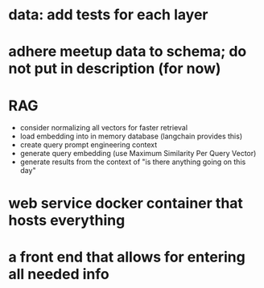 # data: add tests for each layer

# adhere meetup data to schema; do not put in description (for now)

# RAG
* consider normalizing all vectors for faster retrieval
* load embedding into in memory database (langchain provides this)
* create query prompt engineering context
* generate query embedding (use Maximum Similarity Per Query Vector)
* generate results from the context of "is there anything going on this day"

# web service docker container that hosts everything

# a front end that allows for entering all needed info
